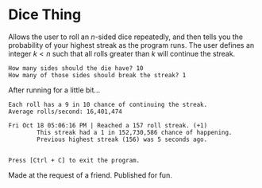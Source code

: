 # Dice Thing
Allows the user to roll an $n$-sided dice repeatedly, and then tells you the probability of your highest streak as the program runs. The user defines an integer $k < n$ such that all rolls greater than $k$ will continue the streak.

```
How many sides should the die have? 10
How many of those sides should break the streak? 1
```
After running for a little bit...
```
Each roll has a 9 in 10 chance of continuing the streak.
Average rolls/second: 16,401,474

Fri Oct 18 05:06:16 PM | Reached a 157 roll streak. (+1)
        This streak had a 1 in 152,730,586 chance of happening.
        Previous highest streak (156) was 5 seconds ago.


Press [Ctrl + C] to exit the program.
```

Made at the request of a friend. Published for fun.